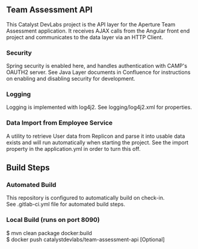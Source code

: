 ## Team Assessment API

This Catalyst DevLabs project is the API layer for the Aperture Team Assessment application. It receives AJAX calls from the Angular front end project and
communicates to the data layer via an HTTP Client.  

### Security
Spring security is enabled here, and handles authentication with CAMP's OAUTH2 server.
See Java Layer documents in Confluence for instructions on enabling and disabling security for development.

### Logging
Logging is implemented with log4j2.  See logging/log4j2.xml for properties.

### Data Import from Employee Service
A utility to retrieve User data from Replicon and parse it into usable data exists and will run automatically when starting the project.  See the import property in the application.yml in order to turn this off.

## Build Steps

### Automated Build

This repository is configured to automatically build on check-in.  
See .gitlab-ci.yml file for automated build steps.

### Local Build (runs on port 8090)

$ mvn clean package docker:build  
$ docker push catalystdevlabs/team-assessment-api [Optional]





